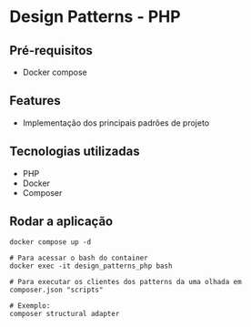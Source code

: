 # Design Patterns - PHP

## Pré-requisitos
* Docker compose

## Features
* Implementação dos principais padrões de projeto

## Tecnologias utilizadas
* PHP
* Docker
* Composer

## Rodar a aplicação

```shell
docker compose up -d

# Para acessar o bash do container
docker exec -it design_patterns_php bash

# Para executar os clientes dos patterns da uma olhada em composer.json "scripts"

# Exemplo:
composer structural adapter
```
